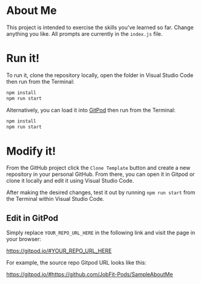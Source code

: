 # About Me
This project is intended to exercise the skills you've learned so far. Change anything you like. All prompts are currently in the `index.js` file.

# Run it!
To run it, clone the repository locally, open the folder in Visual Studio Code then run from the Terminal:
```bash
npm install
npm run start
```

Alternatively, you can load it into [GitPod](https://gitpod.io/#https://github.com/JobFit-Pods/SampleAboutMe) then run from the Terminal:
 ```bash
npm install
npm run start
 ```

 # Modify it!
From the GitHub project click the `Clone Template` button and create a new repository in your personal GitHub. From there, you can open it in Gitpod or clone it locally and edit it using Visual Studio Code.

After making the desired changes, test it out by running `npm run start` from the Terminal within Visual Studio Code.

## Edit in GitPod
Simply replace `YOUR_REPO_URL_HERE` in the following link and visit the page in your browser:

https://gitpod.io/#YOUR_REPO_URL_HERE

For example, the source repo Gitpod URL looks like this:

https://gitpod.io/#https://github.com/JobFit-Pods/SampleAboutMe

